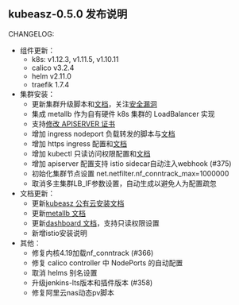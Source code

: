 ## kubeasz-0.5.0 发布说明

CHANGELOG:
- 组件更新：
  - k8s: v1.12.3, v1.11.5, v1.10.11
  - calico v3.2.4
  - helm v2.11.0
  - traefik 1.7.4
- 集群安装：
  - 更新集群升级脚本和[文档](https://github.com/gjmzj/kubeasz/blob/master/docs/op/upgrade.md)，关注[安全漏洞](https://mp.weixin.qq.com/s/Q8XngAr5RuL_irRscbVbKw)
  - 集成 metallb 作为自有硬件 k8s 集群的 LoadBalancer 实现
  - 支持[修改 APISERVER 证书](https://github.com/gjmzj/kubeasz/blob/master/docs/op/ch_apiserver_cert.md)
  - 增加 ingress nodeport 负载转发的脚本与[文档](https://github.com/gjmzj/kubeasz/blob/master/docs/op/loadballance_ingress_nodeport.md)
  - 增加 https ingress 配置和[文档](https://github.com/gjmzj/kubeasz/blob/master/docs/guide/ingress-tls.md)
  - 增加 kubectl 只读访问权限配置和[文档](https://github.com/gjmzj/kubeasz/blob/master/docs/op/readonly_kubectl.md)
  - 增加 apiserver 配置支持 istio sidecar自动注入webhook (#375)
  - 初始化集群节点设置 net.netfilter.nf_conntrack_max=1000000
  - 取消多主集群LB_IF参数设置，自动生成以避免人为配置疏忽
- 文档更新：
  - 更新[kubeasz 公有云安装文档](https://github.com/gjmzj/kubeasz/blob/master/docs/setup/kubeasz_on_public_cloud.md)
  - 更新[metallb 文档](https://github.com/gjmzj/kubeasz/blob/master/docs/guide/metallb.md)
  - 更新[dashboard 文档](https://github.com/gjmzj/kubeasz/blob/master/docs/guide/dashboard.md)，支持只读权限设置
  - 新增istio安装说明
- 其他：
  - 修复内核4.19加载nf_conntrack (#366)
  - 修复 calico controller 中 NodePorts 的自动配置
  - 取消 helms 别名设置
  - 升级jenkins-lts版本和插件版本 (#358)
  - 修复阿里云nas动态pv脚本
